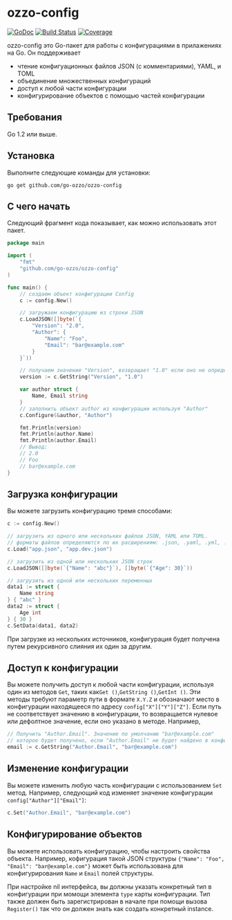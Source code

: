 # ozzo-config

[![GoDoc](https://godoc.org/github.com/go-ozzo/ozzo-config?status.png)](http://godoc.org/github.com/go-ozzo/ozzo-config)
[![Build Status](https://travis-ci.org/go-ozzo/ozzo-config.svg?branch=master)](https://travis-ci.org/go-ozzo/ozzo-config)
[![Coverage](http://gocover.io/_badge/github.com/go-ozzo/ozzo-config)](http://gocover.io/github.com/go-ozzo/ozzo-config)

ozzo-config это Go-пакет для работы с конфигурациями в прилажениях на Go. Он поддерживает

* чтение конфигуационных файлов JSON (с комментариями), YAML, и TOML
* объединение множественных конфигураций
* доступ к любой части конфигурации
* конфигурирование объектов с помощью частей конфигурации

## Требования

Go 1.2 или выше.

## Установка

Выполните следующие команды для установки:

```
go get github.com/go-ozzo/ozzo-config
```

## С чего начать

Следующий фрагмент кода показывает, как можно использовать этот пакет.

```go
package main

import (
    "fmt"
    "github.com/go-ozzo/ozzo-config"
)

func main() {
    // создаем объект конфигурации Config
    c := config.New()

    // загружаем конфигурацию из строки JSON
    c.LoadJSON([]byte(`{
        "Version": "2.0",
        "Author": {
            "Name": "Foo",
            "Email": "bar@example.com"
        }
    }`))

    // получаем значение "Version", возвращает "1.0" если оно не определено в конфигурации
    version := c.GetString("Version", "1.0")

    var author struct {
        Name, Email string
    }
    // заполнить объект author из конфигурации используя "Author"
    c.Configure(&author, "Author")

    fmt.Println(version)
    fmt.Println(author.Name)
    fmt.Println(author.Email)
    // Вывод:
    // 2.0
    // Foo
    // bar@example.com
}
```

## Загрузка конфигурации

Вы можете загрузить конфигурацию тремя способами:

```go
c := config.New()

// загрузить из одного или нескольких файлов JSON, YAML или TOML.
// форматы файлов определяются по их расширениям: .json, .yaml, .yml, .toml
c.Load("app.json", "app.dev.json")

// загрузить из одной или нескольких JSON строк
c.LoadJSON([]byte(`{"Name": "abc"}`), []byte(`{"Age": 30}`))

// загрузить из одной или нескольких переменных
data1 := struct {
    Name string
} { "abc" }
data2 := struct {
    Age int
} { 30 }
c.SetData(data1, data2)
```

При загрузке из нескольких источников, конфигурация будет получена путем рекурсивного слияния их один за другим.

## Доступ к конфигурации

Вы можете получить доступ к любой части конфигурации, используя один из методов `Get`, таких как` Get () `,` GetString () `,` GetInt () `.
Эти методы требуют параметр пути в формате `X.Y.Z` и обозначают место в конфигурации находящееся по адресу `config["X"]["Y"]["Z"]`. 
Если путь не соответствует значению в конфигурации, то возвращается нулевое или дефолтное значение, если оно указано в методе. 
Например,

```go
// Получить "Author.Email". Значение по умолчанию "bar@example.com"
// которое будет получено, если "Author.Email" не будет найдено в конфигурации.
email := c.GetString("Author.Email", "bar@example.com")
```


## Изменение конфигурации

Вы можете изменить любую часть конфигурации с использованием `Set` метод. Например, следующий код
изменяет значение конфигурации `config["Author"]["Email"]`:

```go
c.Set("Author.Email", "bar@example.com")
```

## Конфигурирование объектов

Вы можете использовать конфигурацию, чтобы настроить свойства объекта. Например, кофигурация такой JSON структуры `{"Name": "Foo", "Email": "bar@example.com"}` 
может быть использована для конфигурирования `Name` и `Email` полей структуры.

При настройке nil интерфейса, вы должны указать конкретный тип в конфигурации при момощи элемента `type` карты конфигурации. 
Тип также должен быть зарегистрирован в начале при помощи вызова `Register()` так что он должен знать как создать конкретный instance.
